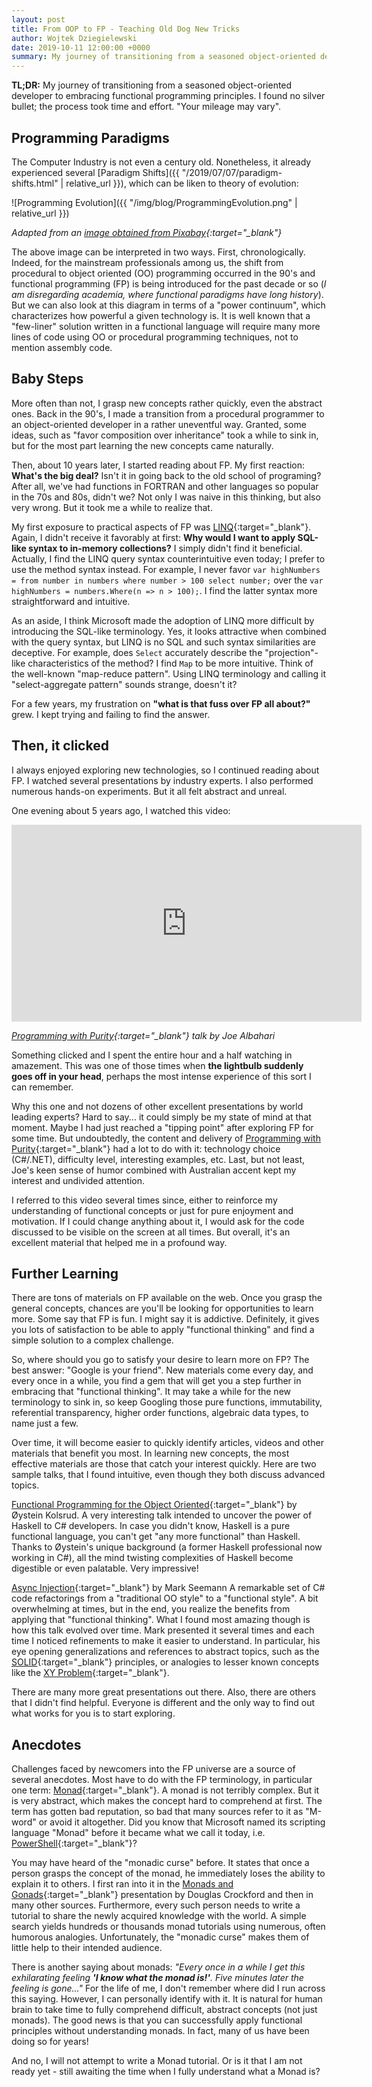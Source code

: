 ```yaml
---
layout: post
title: From OOP to FP - Teaching Old Dog New Tricks
author: Wojtek Dziegielewski
date: 2019-10-11 12:00:00 +0000
summary: My journey of transitioning from a seasoned object-oriented developer to embracing functional programming principles.
---
```


**TL;DR:** My journey of transitioning from a seasoned object-oriented developer to embracing functional programming principles. I found no silver bullet; the process took time and effort. "Your mileage may vary".

## Programming Paradigms

The Computer Industry is not even a century old. Nonetheless, it already experienced several [Paradigm Shifts]({{ "/2019/07/07/paradigm-shifts.html" | relative_url }}), which can be liken to theory of evolution:

![Programming Evolution]({{ "/img/blog/ProgrammingEvolution.png" | relative_url }})

*Adapted from an [image obtained from Pixabay](https://pixabay.com/illustrations/evolution-human-evolution-2780651/){:target="_blank"}*

The above image can be interpreted in two ways. First, chronologically. Indeed, for the mainstream professionals among us, the shift from procedural to object oriented (OO) programming occurred in the 90's and functional programming (FP) is being introduced for the past decade or so (*I am disregarding academia, where functional paradigms have long history*). But we can also look at this diagram in terms of a "power continuum", which characterizes how powerful a given technology is. It is well known that a "few-liner" solution written in a functional language will require many more lines of code using OO or procedural programming techniques, not to mention assembly code.

## Baby Steps

More often than not, I grasp new concepts rather quickly, even the abstract ones. Back in the 90's, I made a transition from a procedural programmer to an object-oriented developer in a rather uneventful way. Granted, some ideas, such as "favor composition over inheritance" took a while to sink in, but for the most part learning the new concepts came naturally.

Then, about 10 years later, I started reading about FP. My first reaction: **What's the big deal?** Isn't it in going back to the old school of programing? After all, we've had functions in FORTRAN and other languages so popular in the 70s and 80s, didn't we? Not only I was naive in this thinking, but also very wrong. But it took me a while to realize that.

My first exposure to practical aspects of FP was [LINQ](https://en.wikipedia.org/wiki/Language_Integrated_Query){:target="_blank"}. Again, I didn't receive it favorably at first: **Why would I want to apply SQL-like syntax to in-memory collections?** I simply didn't find it beneficial. Actually, I find the LINQ query syntax counterintuitive even today; I prefer to use the method syntax instead. For example, I never favor `var highNumbers = from number in numbers where number > 100 select number;` over the `var highNumbers = numbers.Where(n => n > 100);`. I find the latter syntax more straightforward and intuitive.

As an aside, I think Microsoft made the adoption of LINQ more difficult by introducing the SQL-like terminology. Yes, it looks attractive when combined with the query syntax, but LINQ is no SQL and such syntax similarities are deceptive. For example, does `Select` accurately describe the "projection"-like characteristics of the method? I find `Map` to be more intuitive. Think of the well-known "map-reduce pattern". Using LINQ terminology and calling it "select-aggregate pattern" sounds strange, doesn't it?

For a few years, my frustration on **"what is that fuss over FP all about?"** grew. I kept trying and failing to find the answer.

## Then, it clicked

I always enjoyed exploring new technologies, so I continued reading about FP. I watched several presentations by industry experts. I also performed numerous hands-on experiments. But it all felt abstract and unreal.

One evening about 5 years ago, I watched this video:

<iframe width="560" height="315" src="https://www.youtube.com/embed/aZCzG2I8Hds" frameborder="0" allow="accelerometer; autoplay; encrypted-media; gyroscope; picture-in-picture" allowfullscreen></iframe>

*[Programming with Purity](https://www.youtube.com/watch?v=aZCzG2I8Hds){:target="_blank"} talk by Joe Albahari*

Something clicked and I spent the entire hour and a half watching in amazement. This was one of those times when **the lightbulb suddenly goes off in your head**, perhaps the most intense experience of this sort I can remember.

Why this one and not dozens of other excellent presentations by world leading experts? Hard to say... it could simply be my state of mind at that moment. Maybe I had just reached a "tipping point" after exploring FP for some time. But undoubtedly, the content and delivery of [Programming with Purity](https://www.youtube.com/watch?v=aZCzG2I8Hds){:target="_blank"} had a lot to do with it: technology choice (C#/.NET), difficulty level, interesting examples, etc. Last, but not least, Joe's keen sense of humor combined with Australian accent kept my interest and undivided attention.

I referred to this video several times since, either to reinforce my understanding of functional concepts or just for pure enjoyment and motivation. If I could change anything about it, I would ask for the code discussed to be visible on the screen at all times. But overall, it's an excellent material that helped me in a profound way.

## Further Learning

There are tons of materials on FP available on the web. Once you grasp the general concepts, chances are you'll be looking for opportunities to learn more. Some say that FP is fun. I might say it is addictive. Definitely, it gives you lots of satisfaction to be able to apply "functional thinking" and find a simple solution to a complex challenge.

So, where should you go to satisfy your desire to learn more on FP? The best answer: "Google is your friend". New materials come every day, and every once in a while, you find a gem that will get you a step further in embracing that "functional thinking". It may take a while for the new terminology to sink in, so keep Googling those pure functions, immutability, referential transparency, higher order functions, algebraic data types, to name just a few.

Over time, it will become easier to quickly identify articles, videos and other materials that benefit you most. In learning new concepts, the most effective materials are those that catch your interest quickly. Here are two sample talks, that I found intuitive, even though they both discuss advanced topics.

[Functional Programming for the Object Oriented](https://vimeo.com/171317258){:target="_blank"} by Øystein Kolsrud. A very interesting talk intended to uncover the power of Haskell to C# developers. In case you didn't know, Haskell is a pure functional language, you can't get "any more functional" than Haskell. Thanks to Øystein's unique background (a former Haskell professional now working in C#), all the mind twisting complexities of Haskell become digestible or even palatable. Very impressive!

[Async Injection](https://www.youtube.com/watch?v=o9qL4HcDpIQ){:target="_blank"} by Mark Seemann
A remarkable set of C# code refactorings from a "traditional OO style" to a "functional style". A bit overwhelming at times, but in the end, you realize the benefits from applying that "functional thinking". What I found most amazing though is how this talk evolved over time. Mark presented it several times and each time I noticed refinements to make it easier to understand. In particular, his eye opening generalizations and references to abstract topics, such as the [SOLID](https://en.wikipedia.org/wiki/SOLID){:target="_blank"} principles, or analogies to lesser known concepts like the [XY Problem](https://en.wikipedia.org/wiki/XY_problem){:target="_blank"}.

There are many more great presentations out there. Also, there are others that I didn't find helpful. Everyone is different and the only way to find out what works for you is to start exploring.

## Anecdotes

Challenges faced by newcomers into the FP universe are a source of several anecdotes. Most have to do with the FP terminology, in particular one term: [Monad](https://en.wikipedia.org/wiki/Monad_(functional_programming)){:target="_blank"}. A monad is not terribly complex. But it is very abstract, which makes the concept hard to comprehend at first. The term has gotten bad reputation, so bad that many sources refer to it as "M-word" or avoid it altogether. Did you know that Microsoft named its scripting language "Monad" before it became what we call it today, i.e. [PowerShell](https://en.wikipedia.org/wiki/PowerShell){:target="_blank"}?

You may have heard of the "monadic curse" before. It states that once a person grasps the concept of the monad, he immediately loses the ability to explain it to others. I first ran into it in the [Monads and Gonads](https://www.youtube.com/watch?v=b0EF0VTs9Dc){:target="_blank"} presentation by Douglas Crockford and then in many other sources. Furthermore, every such person needs to write a tutorial to share the newly acquired knowledge with the world. A simple search yields hundreds or thousands monad tutorials using numerous, often humorous analogies. Unfortunately, the "monadic curse" makes them of little help to their intended audience.

There is another saying about monads: *"Every once in a while I get this exhilarating feeling **'I know what the monad is!'**. Five minutes later the feeling is gone..."* For the life of me, I don't remember where did I run across this saying. However, I can personally identify with it. It is natural for human brain to take time to fully comprehend difficult, abstract concepts (not just monads). The good news is that you can successfully apply functional principles without understanding monads. In fact, many of us have been doing so for years!

And no, I will not attempt to write a Monad tutorial. Or is it that I am not ready yet - still awaiting the time when I fully understand what a Monad is? <i class="far fa-smile"/>
